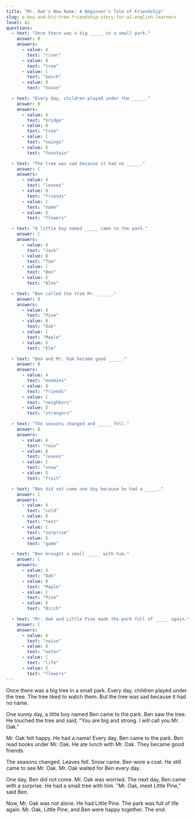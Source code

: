 ```yaml
---
title: "Mr. Oak's New Name: A Beginner's Tale of Friendship"
slug: a-boy-and-his-tree-friendship-story-for-a1-english-learners
level: A1
questions:
  - text: "Once there was a big _____ in a small park."
    answer: B
    answers:
      - value: A
        text: "river"
      - value: B
        text: "tree"
      - value: C
        text: "bench"
      - value: D
        text: "house"

  - text: "Every day, children played under the _____."
    answer: B
    answers:
      - value: A
        text: "bridge"
      - value: B
        text: "tree"
      - value: C
        text: "swings"
      - value: D
        text: "fountain"

  - text: "The tree was sad because it had no _____."
    answer: C
    answers:
      - value: A
        text: "leaves"
      - value: B
        text: "friends"
      - value: C
        text: "name"
      - value: D
        text: "flowers"

  - text: "A little boy named _____ came to the park."
    answer: C
    answers:
      - value: A
        text: "Jack"
      - value: B
        text: "Tom"
      - value: C
        text: "Ben"
      - value: D
        text: "Alex"

  - text: "Ben called the tree Mr. _____."
    answer: B
    answers:
      - value: A
        text: "Pine"
      - value: B
        text: "Oak"
      - value: C
        text: "Maple"
      - value: D
        text: "Elm"

  - text: "Ben and Mr. Oak became good _____."
    answer: B
    answers:
      - value: A
        text: "enemies"
      - value: B
        text: "friends"
      - value: C
        text: "neighbors"
      - value: D
        text: "strangers"

  - text: "The seasons changed and _____ fell."
    answer: B
    answers:
      - value: A
        text: "rain"
      - value: B
        text: "leaves"
      - value: C
        text: "snow"
      - value: D
        text: "fruit"

  - text: "Ben did not come one day because he had a _____."
    answer: C
    answers:
      - value: A
        text: "cold"
      - value: B
        text: "test"
      - value: C
        text: "surprise"
      - value: D
        text: "game"

  - text: "Ben brought a small _____ with him."
    answer: C
    answers:
      - value: A
        text: "Oak"
      - value: B
        text: "Maple"
      - value: C
        text: "Pine"
      - value: D
        text: "Birch"

  - text: "Mr. Oak and Little Pine made the park full of _____ again."
    answer: C
    answers:
      - value: A
        text: "noise"
      - value: B
        text: "water"
      - value: C
        text: "life"
      - value: D
        text: "flowers"
---
```


Once there was a big tree in a small park. Every day, children played under the tree. The tree liked to watch them. But the tree was sad because it had no name.

One sunny day, a little boy named Ben came to the park. Ben saw the tree. He touched the tree and said, "You are big and strong. I will call you Mr. Oak."

Mr. Oak felt happy. He had a name! Every day, Ben came to the park. Ben read books under Mr. Oak. He ate lunch with Mr. Oak. They became good friends.

The seasons changed. Leaves fell. Snow came. Ben wore a coat. He still came to see Mr. Oak. Mr. Oak waited for Ben every day.

One day, Ben did not come. Mr. Oak was worried. The next day, Ben came with a surprise. He had a small tree with him. "Mr. Oak, meet Little Pine," said Ben.

Now, Mr. Oak was not alone. He had Little Pine. The park was full of life again. Mr. Oak, Little Pine, and Ben were happy together. The end.
